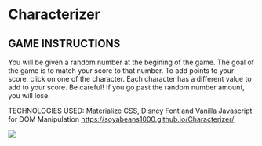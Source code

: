 # Characterizer
## GAME INSTRUCTIONS
You will be given a random number at the begining of the game. The goal of the game is to match your score to that number. To add points to your score, click on one of the character. Each character has a different value to add to your score. Be careful! If you go past the random number amount, you will lose.


TECHNOLOGIES USED: Materialize CSS, Disney Font and Vanilla Javascript for DOM Manipulation 
https://soyabeans1000.github.io/Characterizer/

<img src="https://soyabeans1000.github.io/images/Portfolio/characterizer.jpg">
